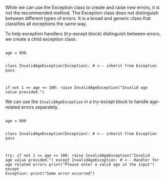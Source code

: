 While we can use the Exception class to create and raise new errors, it is not the recommended method. The Exception class does not distinguish between different types of errors. It is a broad and generic class that classifies all exceptions the same way.

To help exception handlers (try-except block) distinguish between errors, we create a child exception class.

<codeblock language="python" type="lesson">
<code>
age = 999

class InvalidAgeException(Exception): # <-- inherit from Exception
  pass
  
if not 1 <= age <= 100:
  raise InvalidAgeException("Invalid age value provided.")
</code>
</codeblock>

We can use the `InvalidAgeException` in a try-except block to handle age-related errors separately.

<codeblock language="python" type="lesson">
<code>
age = 999

class InvalidAgeException(Exception): # <-- inherit from Exception
  pass

try:
  if not 1 <= age <= 100:
    raise InvalidAgeException("Invalid age value provided.")
except InvalidAgeException: # <-- Handler for age related errors 
  print("Please enter a valid age in the input")
except Exception:
  print("Some error occurred")
</code>
</codeblock>